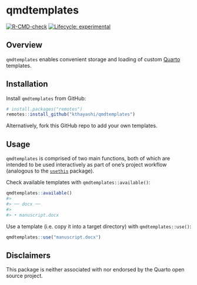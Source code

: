 
<!-- README.md is generated from README.Rmd. Please edit that file -->

# qmdtemplates

<!-- badges: start -->

[![R-CMD-check](https://github.com/kthayashi/qmdtemplates/actions/workflows/R-CMD-check.yaml/badge.svg)](https://github.com/kthayashi/qmdtemplates/actions/workflows/R-CMD-check.yaml)
[![Lifecycle:
experimental](https://img.shields.io/badge/lifecycle-experimental-orange.svg)](https://lifecycle.r-lib.org/articles/stages.html#experimental)
<!-- badges: end -->

## Overview

`qmdtemplates` enables convenient storage and loading of custom
[Quarto](https://quarto.org/) templates.

## Installation

Install `qmdtemplates` from GitHub:

``` r
# install.packages("remotes")
remotes::install_github("kthayashi/qmdtemplates")
```

Alternatively, fork this GitHub repo to add your own templates.

## Usage

`qmdtemplates` is comprised of two main functions, both of which are
intended to be used interactively as part of one’s project workflow
(analogous to the [`usethis`](https://usethis.r-lib.org/) package).

Check available templates with `qmdtemplates::available()`:

``` r
qmdtemplates::available()
#> 
#> ── docx ──
#> 
#> • manuscript.docx
```

Use a template (i.e. copy it into a target directory) with
`qmdtemplates::use()`:

``` r
qmdtemplates::use("manuscript.docx")
```

## Disclaimers

This package is neither associated with nor endorsed by the Quarto open
source project.
